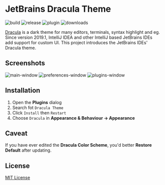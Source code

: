 # JetBrains Dracula Theme

![build](https://img.shields.io/travis/com/WhiteVermouth/jetbrains-dracula.svg)
![release](https://img.shields.io/github/release/WhiteVermouth/jetbrains-dracula.svg)
![plugin](https://img.shields.io/jetbrains/plugin/v/com.vermouthx.idea.svg)
![downloads](https://img.shields.io/jetbrains/plugin/d/com.vermouthx.idea.svg)

[Dracula](https://github.com/dracula/dracula-theme/) is a dark theme for many editors, terminals, syntax highlight and eg.
Since version 2019.1, IntelliJ IDEA and other IntelliJ based JetBrains IDEs add support for custom UI.
This project introduces the JetBrains IDEs' Dracula theme. 

## Screenshots

![main-window](https://raw.githubusercontent.com/WhiteVermouth/jetbrains-dracula/master/docs/screenshots/dracula-main-window.png)
![preferences-window](https://raw.githubusercontent.com/WhiteVermouth/jetbrains-dracula/master/docs/screenshots/draclua-preferences-window.png)
![plugins-window](https://raw.githubusercontent.com/WhiteVermouth/jetbrains-dracula/master/docs/screenshots/dracula-plugins-window.png)

## Installation

1. Open the **Plugins** dialog
2. Search fot `Dracula Theme`
3. Click `Install` then `Restart`
4. Choose `Dracula` in **Appearance & Behaviour -> Appearance**

## Caveat

If you have ever edited the **Dracula Color Scheme**, you'd better **Restore Default** after updating.

## License

[MIT License](https://raw.githubusercontent.com/WhiteVermouth/jetbrains-dracula/master/LICENSE)
